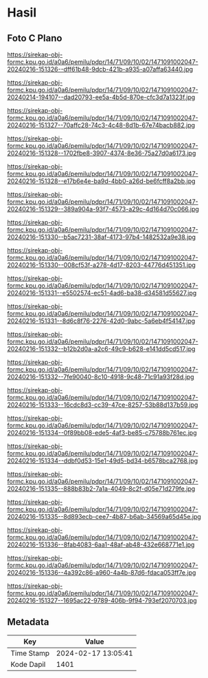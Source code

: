 # Hasil

## Foto C Plano

https://sirekap-obj-formc.kpu.go.id/a0a6/pemilu/pdpr/14/71/09/10/02/1471091002047-20240216-151326--dff61b48-9dcb-421b-a935-a07affa63440.jpg

https://sirekap-obj-formc.kpu.go.id/a0a6/pemilu/pdpr/14/71/09/10/02/1471091002047-20240214-194107--dad20793-ee5a-4b5d-870e-cfc3d7a1323f.jpg

https://sirekap-obj-formc.kpu.go.id/a0a6/pemilu/pdpr/14/71/09/10/02/1471091002047-20240216-151327--70affc28-74c3-4c48-8d1b-67e74bacb882.jpg

https://sirekap-obj-formc.kpu.go.id/a0a6/pemilu/pdpr/14/71/09/10/02/1471091002047-20240216-151328--1702fbe8-3907-4374-8e36-75a27d0a6173.jpg

https://sirekap-obj-formc.kpu.go.id/a0a6/pemilu/pdpr/14/71/09/10/02/1471091002047-20240216-151328--e17b6e4e-ba9d-4bb0-a26d-be6fcff8a2bb.jpg

https://sirekap-obj-formc.kpu.go.id/a0a6/pemilu/pdpr/14/71/09/10/02/1471091002047-20240216-151329--389a904a-93f7-4573-a29c-4d164d70c066.jpg

https://sirekap-obj-formc.kpu.go.id/a0a6/pemilu/pdpr/14/71/09/10/02/1471091002047-20240216-151330--b5ac7231-38af-4173-97b4-1482532a9e38.jpg

https://sirekap-obj-formc.kpu.go.id/a0a6/pemilu/pdpr/14/71/09/10/02/1471091002047-20240216-151330--008cf53f-a278-4d17-8203-44776d451351.jpg

https://sirekap-obj-formc.kpu.go.id/a0a6/pemilu/pdpr/14/71/09/10/02/1471091002047-20240216-151331--e5502574-ec51-4ad6-ba38-d34581d55627.jpg

https://sirekap-obj-formc.kpu.go.id/a0a6/pemilu/pdpr/14/71/09/10/02/1471091002047-20240216-151331--8d6c8f76-2276-42d0-9abc-5a6eb4f54147.jpg

https://sirekap-obj-formc.kpu.go.id/a0a6/pemilu/pdpr/14/71/09/10/02/1471091002047-20240216-151332--b12b2d0a-a2c6-49c9-b628-e141dd5cd517.jpg

https://sirekap-obj-formc.kpu.go.id/a0a6/pemilu/pdpr/14/71/09/10/02/1471091002047-20240216-151332--7fe90040-8c10-4918-9c48-71c91a93f28d.jpg

https://sirekap-obj-formc.kpu.go.id/a0a6/pemilu/pdpr/14/71/09/10/02/1471091002047-20240216-151333--16cdc8d3-cc39-47ce-8257-53b88d137b59.jpg

https://sirekap-obj-formc.kpu.go.id/a0a6/pemilu/pdpr/14/71/09/10/02/1471091002047-20240216-151334--0f89bb08-ede5-4af3-be85-c75788b761ec.jpg

https://sirekap-obj-formc.kpu.go.id/a0a6/pemilu/pdpr/14/71/09/10/02/1471091002047-20240216-151334--ddbf0d53-15e1-49d5-bd34-b6578bca2768.jpg

https://sirekap-obj-formc.kpu.go.id/a0a6/pemilu/pdpr/14/71/09/10/02/1471091002047-20240216-151335--888b83b2-7a1a-4049-8c2f-d05e71d279fe.jpg

https://sirekap-obj-formc.kpu.go.id/a0a6/pemilu/pdpr/14/71/09/10/02/1471091002047-20240216-151335--8d893ecb-cee7-4b87-b6ab-34569a65d45e.jpg

https://sirekap-obj-formc.kpu.go.id/a0a6/pemilu/pdpr/14/71/09/10/02/1471091002047-20240216-151336--8fab4083-6aa1-48af-ab48-432e668771e1.jpg

https://sirekap-obj-formc.kpu.go.id/a0a6/pemilu/pdpr/14/71/09/10/02/1471091002047-20240216-151336--4a392c86-a960-4a4b-87d6-fdaca053ff7e.jpg

https://sirekap-obj-formc.kpu.go.id/a0a6/pemilu/pdpr/14/71/09/10/02/1471091002047-20240216-151327--1695ac22-9789-406b-9f94-793ef2070703.jpg


## Metadata

| Key        | Value               |
| ---------- | ------------------- |
| Time Stamp | 2024-02-17 13:05:41 |
| Kode Dapil | 1401                |



